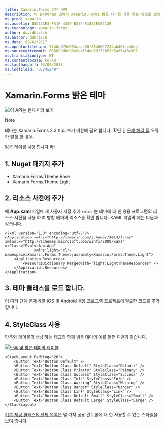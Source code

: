 ```yaml
---
title: Xamarin.Forms 밝은 테마
description: 이 문서에서는 앱에서 Xamarin.Forms 밝은 테마를 사용 하는 방법을 설명 합니다.
ms.prod: xamarin
ms.assetid: D5D16AE3-F51F-4359-B37A-E1087ECE512B
ms.technology: xamarin-forms
author: davidbritch
ms.author: dabritch
ms.date: 09/01/2017
ms.openlocfilehash: 7f40e375d653acec60f8848627234ab46fcce8de
ms.sourcegitcommit: 66682dd8e93c0e4f5dee69f32b5fc5a96443e307
ms.translationtype: MT
ms.contentlocale: ko-KR
ms.lasthandoff: 06/08/2018
ms.locfileid: "35245249"
---
```

# <a name="xamarinforms-light-theme"></a>Xamarin.Forms 밝은 테마

![](~/media/shared/preview.png "이 API는 현재 미리 보기")

> [!NOTE]
> 테마는 Xamarin.Forms 2.3 미리 보기 버전에 필요 합니다. 확인 된 [문제 해결 팁](~/xamarin-forms/user-interface/themes/index.md) 오류가 발생 한 경우.

밝은 테마를 사용 합니다 하:

## <a name="1-add-nuget-packages"></a>1. Nuget 패키지 추가

* Xamarin.Forms.Theme.Base
* Xamarin.Forms.Theme.Light

## <a name="2-add-to-the-resource-dictionary"></a>2. 리소스 사전에 추가

에 **App.xaml** 파일에 새 사용자 지정 추가 `xmlns` 는 테마에 대 한 응용 프로그램의 리소스 사전을 사용 하 여 병합 테마의 리소스를 확인 합니다.
XAML 파일의 예는 다음과 같습니다.

```xaml
<?xml version="1.0" encoding="utf-8"?>
<Application xmlns="http://xamarin.com/schemas/2014/forms" xmlns:x="http://schemas.microsoft.com/winfx/2009/xaml" x:Class="EvolveApp.App"
             xmlns:light="clr-namespace:Xamarin.Forms.Themes;assembly=Xamarin.Forms.Theme.Light">
    <Application.Resources>
        <ResourceDictionary MergedWith="light:LightThemeResources" />
    </Application.Resources>
</Application>
```

## <a name="3-load-theme-classes"></a>3. 테마 클래스를 로드 합니다.

이 따라 [단계 문제 해결](~/xamarin-forms/user-interface/themes/index.md) iOS 및 Android 응용 프로그램 프로젝트에 필요한 코드를 추가 합니다.

## <a name="4-use-styleclass"></a>4. StyleClass 사용

단추와 레이블의 생성 하는 태그와 함께 밝은 테마의 예를 들면 다음과 같습니다.

[![](light-images/light-theme-sml.png "단추 및 밝은 테마의 레이블")](light-images/light-theme.png#lightbox "단추 및 밝은 테마의 레이블")

```xaml
<StackLayout Padding="20">
    <Button Text="Button Default" />
    <Button Text="Button Class Default" StyleClass="Default" />
    <Button Text="Button Class Primary" StyleClass="Primary" />
    <Button Text="Button Class Success" StyleClass="Success" />
    <Button Text="Button Class Info" StyleClass="Info" />
    <Button Text="Button Class Warning" StyleClass="Warning" />
    <Button Text="Button Class Danger" StyleClass="Danger" />
    <Button Text="Button Class Link" StyleClass="Link" />
    <Button Text="Button Class Default Small" StyleClass="Small" />
    <Button Text="Button Class Default Large" StyleClass="Large" />
</StackLayout>
```

[기본 제공 클래스의 전체 목록은](~/xamarin-forms/user-interface/themes/index.md) 몇 가지 공용 컨트롤에 대 한 사용할 수 있는 스타일을 보여 줍니다.
